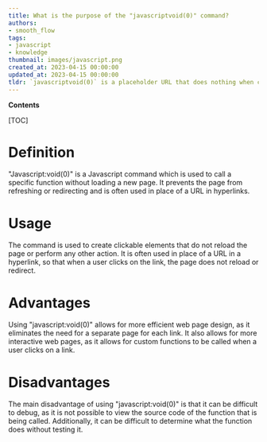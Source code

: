 ```yaml
---
title: What is the purpose of the "javascriptvoid(0)" command?
authors:
- smooth_flow
tags:
- javascript
- knowledge
thumbnail: images/javascript.png
created_at: 2023-04-15 00:00:00
updated_at: 2023-04-15 00:00:00
tldr: `javascriptvoid(0)` is a placeholder URL that does nothing when clicked.
---
```


**Contents**

[TOC]

# Definition

"Javascript:void(0)" is a Javascript command which is used to call a specific function without loading a new page. It prevents the page from refreshing or redirecting and is often used in place of a URL in hyperlinks.

# Usage

The command is used to create clickable elements that do not reload the page or perform any other action. It is often used in place of a URL in a hyperlink, so that when a user clicks on the link, the page does not reload or redirect.

# Advantages

Using "javascript:void(0)" allows for more efficient web page design, as it eliminates the need for a separate page for each link. It also allows for more interactive web pages, as it allows for custom functions to be called when a user clicks on a link.

# Disadvantages

The main disadvantage of using "javascript:void(0)" is that it can be difficult to debug, as it is not possible to view the source code of the function that is being called. Additionally, it can be difficult to determine what the function does without testing it.
